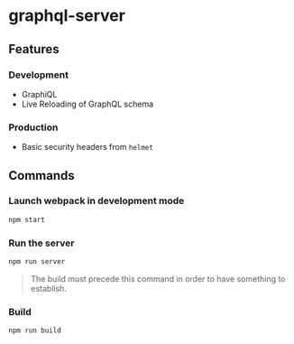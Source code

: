 # graphql-server

## Features
### Development
* GraphiQL
* Live Reloading of GraphQL schema

### Production
* Basic security headers from `helmet`

## Commands
### Launch webpack in development mode
```bash
npm start
```

### Run the server
```bash
npm run server
```
> The build must precede this command in order to have something to establish.


### Build
```bash
npm run build
```